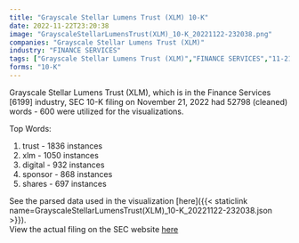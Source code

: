 ```yaml
---
title: "Grayscale Stellar Lumens Trust (XLM) 10-K"
date: 2022-11-22T23:20:38
image: "GrayscaleStellarLumensTrust(XLM)_10-K_20221122-232038.png"
companies: "Grayscale Stellar Lumens Trust (XLM)"
industry: "FINANCE SERVICES"
tags: ["Grayscale Stellar Lumens Trust (XLM)","FINANCE SERVICES","11-21-2022","10-K"]
forms: "10-K"
---
```

Grayscale Stellar Lumens Trust (XLM), which is in the Finance Services [6199] industry, SEC 10-K filing on November 21, 2022 had 52798 (cleaned) words - 600 were utilized for the visualizations.

Top Words:
1. trust - 1836 instances
2. xlm - 1050 instances
3. digital - 932 instances
4. sponsor - 868 instances
5. shares - 697 instances


See the parsed data used in the visualization [here]({{< staticlink name=GrayscaleStellarLumensTrust(XLM)_10-K_20221122-232038.json >}}).  
View the actual filing on the SEC website [here](https://www.sec.gov/Archives/edgar/data/1761325/0000950170-22-025468.txt)